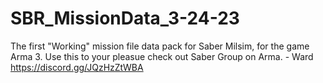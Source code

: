 # SBR_MissionData_3-24-23
The first "Working" mission file data pack for Saber Milsim, for the game Arma 3.
Use this to your pleasue check out Saber Group on Arma. - Ward
https://discord.gg/JQzHzZtWBA

